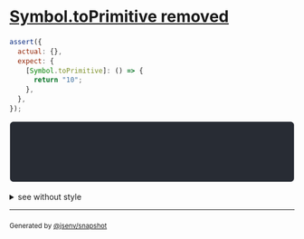 # [Symbol.toPrimitive removed](../../wrapped_value.test.js#L15)

```js
assert({
  actual: {},
  expect: {
    [Symbol.toPrimitive]: () => {
      return "10";
    },
  },
});
```

![img](throw.svg)

<details>
  <summary>see without style</summary>

```console
AssertionError: actual and expect are different

actual: {}
expect: {
  [Symbol.toPrimitive()]: "10",
}
```

</details>


---

<sub>
  Generated by <a href="https://github.com/jsenv/core/tree/main/packages/independent/snapshot">@jsenv/snapshot</a>
</sub>

